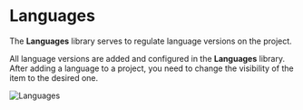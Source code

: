 # Languages

The **Languages** library serves to regulate language versions on the project.

All language versions are added and configured in the **Languages** library. After adding a language to a project, you need to change the visibility of the item to the desired one.

![Languages](cms_languages.png)